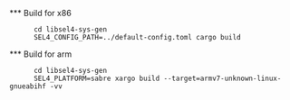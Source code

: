 *** Build for x86
```
      cd libsel4-sys-gen
      SEL4_CONFIG_PATH=../default-config.toml cargo build
```
    
*** Build for arm

```
      cd libsel4-sys-gen
      SEL4_PLATFORM=sabre xargo build --target=armv7-unknown-linux-gnueabihf -vv
```
